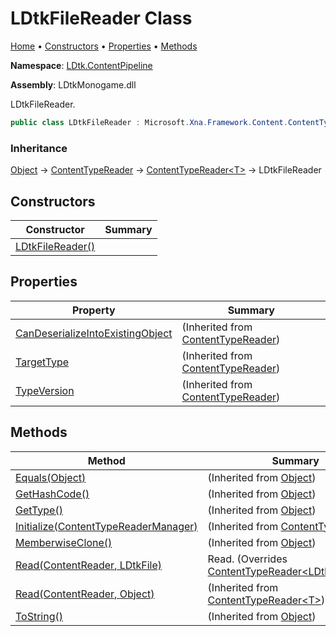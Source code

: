 # LDtkFileReader Class

[Home](../../../README.md) &#x2022; [Constructors](#constructors) &#x2022; [Properties](#properties) &#x2022; [Methods](#methods)

**Namespace**: [LDtk.ContentPipeline](../README.md)

**Assembly**: LDtkMonogame\.dll

  
 LDtkFileReader\. 

```csharp
public class LDtkFileReader : Microsoft.Xna.Framework.Content.ContentTypeReader<LDtk.LDtkFile>
```

### Inheritance

[Object](https://docs.microsoft.com/en-us/dotnet/api/system.object) &#x2192; [ContentTypeReader](https://docs.microsoft.com/en-us/dotnet/api/microsoft.xna.framework.content.contenttypereader) &#x2192; [ContentTypeReader\<T\>](https://docs.microsoft.com/en-us/dotnet/api/microsoft.xna.framework.content.contenttypereader-1) &#x2192; LDtkFileReader

## Constructors

| Constructor | Summary |
| ----------- | ------- |
| [LDtkFileReader()](-ctor/README.md) | |

## Properties

| Property | Summary |
| -------- | ------- |
| [CanDeserializeIntoExistingObject](https://docs.microsoft.com/en-us/dotnet/api/microsoft.xna.framework.content.contenttypereader.candeserializeintoexistingobject) |  \(Inherited from [ContentTypeReader](https://docs.microsoft.com/en-us/dotnet/api/microsoft.xna.framework.content.contenttypereader)\) |
| [TargetType](https://docs.microsoft.com/en-us/dotnet/api/microsoft.xna.framework.content.contenttypereader.targettype) |  \(Inherited from [ContentTypeReader](https://docs.microsoft.com/en-us/dotnet/api/microsoft.xna.framework.content.contenttypereader)\) |
| [TypeVersion](https://docs.microsoft.com/en-us/dotnet/api/microsoft.xna.framework.content.contenttypereader.typeversion) |  \(Inherited from [ContentTypeReader](https://docs.microsoft.com/en-us/dotnet/api/microsoft.xna.framework.content.contenttypereader)\) |

## Methods

| Method | Summary |
| ------ | ------- |
| [Equals(Object)](https://docs.microsoft.com/en-us/dotnet/api/system.object.equals) |  \(Inherited from [Object](https://docs.microsoft.com/en-us/dotnet/api/system.object)\) |
| [GetHashCode()](https://docs.microsoft.com/en-us/dotnet/api/system.object.gethashcode) |  \(Inherited from [Object](https://docs.microsoft.com/en-us/dotnet/api/system.object)\) |
| [GetType()](https://docs.microsoft.com/en-us/dotnet/api/system.object.gettype) |  \(Inherited from [Object](https://docs.microsoft.com/en-us/dotnet/api/system.object)\) |
| [Initialize(ContentTypeReaderManager)](https://docs.microsoft.com/en-us/dotnet/api/microsoft.xna.framework.content.contenttypereader.initialize) |  \(Inherited from [ContentTypeReader](https://docs.microsoft.com/en-us/dotnet/api/microsoft.xna.framework.content.contenttypereader)\) |
| [MemberwiseClone()](https://docs.microsoft.com/en-us/dotnet/api/system.object.memberwiseclone) |  \(Inherited from [Object](https://docs.microsoft.com/en-us/dotnet/api/system.object)\) |
| [Read(ContentReader, LDtkFile)](Read/README.md) |  Read\.  \(Overrides [ContentTypeReader\<LDtkFile\>.Read](https://docs.microsoft.com/en-us/dotnet/api/microsoft.xna.framework.content.contenttypereader-1.read)\) |
| [Read(ContentReader, Object)](https://docs.microsoft.com/en-us/dotnet/api/microsoft.xna.framework.content.contenttypereader-1.read) |  \(Inherited from [ContentTypeReader\<T\>](https://docs.microsoft.com/en-us/dotnet/api/microsoft.xna.framework.content.contenttypereader-1)\) |
| [ToString()](https://docs.microsoft.com/en-us/dotnet/api/system.object.tostring) |  \(Inherited from [Object](https://docs.microsoft.com/en-us/dotnet/api/system.object)\) |

